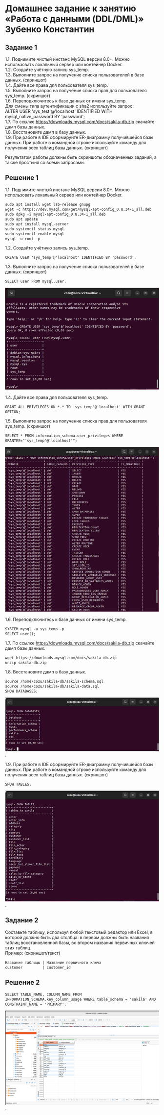 # Домашнее задание к занятию «Работа с данными (DDL/DML)» Зубенко Константин

## Задание 1

1.1. Поднимите чистый инстанс MySQL версии 8.0+. Можно использовать локальный сервер или контейнер Docker.  
1.2. Создайте учётную запись sys_temp.  
1.3. Выполните запрос на получение списка пользователей в базе данных. (скриншот)  
1.4. Дайте все права для пользователя sys_temp.  
1.5. Выполните запрос на получение списка прав для пользователя sys_temp. (скриншот)  
1.6. Переподключитесь к базе данных от имени sys_temp.  
Для смены типа аутентификации с sha2 используйте запрос:  
ALTER USER 'sys_test'@'localhost' IDENTIFIED WITH mysql_native_password BY 'password';  
1.7. По ссылке https://downloads.mysql.com/docs/sakila-db.zip скачайте дамп базы данных.  
1.8. Восстановите дамп в базу данных.  
1.9. При работе в IDE сформируйте ER-диаграмму получившейся базы данных. При работе в командной строке используйте команду для получения всех таблиц базы данных. (скриншот)

Результатом работы должны быть скриншоты обозначенных заданий, а также простыня со всеми запросами.

## Решение 1

1.1.	Поднимите чистый инстанс MySQL версии 8.0+. Можно использовать локальный сервер или контейнер Docker.
```
sudo apt install wget lsb-release gnupg
wget -c https://dev.mysql.com/get/mysql-apt-config_0.8.34-1_all.deb
sudo dpkg -i mysql-apt-config_0.8.34-1_all.deb
sudo apt update
sudo apt install mysql-server
sudo systemctl status mysql
sudo systemctl enable mysql
mysql -u root –p
```


1.2.	Создайте учётную запись sys_temp.
```
CREATE USER 'sys_temp'@'localhost' IDENTIFIED BY 'password';
```


1.3.	Выполните запрос на получение списка пользователей в базе данных. (скриншот)
```
SELECT user FROM mysql.user;
```
![](https://github.com/konstanin-zubenko/DDL-DML/blob/main/img/300.png)


1.4.	Дайте все права для пользователя sys_temp.
```
GRANT ALL PRIVILEGES ON *.* TO 'sys_temp'@'localhost' WITH GRANT OPTION;
```


1.5.	Выполните запрос на получение списка прав для пользователя sys_temp. (скриншот)
```
SELECT * FROM information_schema.user_privileges WHERE GRANTEE="'sys_temp'@'localhost'";
```
![](https://github.com/konstanin-zubenko/DDL-DML/blob/main/img/301.png) 



1.6.	Переподключитесь к базе данных от имени sys_temp.
```
SYSTEM mysql -u sys_temp -p
SELECT user();
```

 
1.7.	По ссылке https://downloads.mysql.com/docs/sakila-db.zip скачайте дамп базы данных.
```
wget https://downloads.mysql.com/docs/sakila-db.zip
unzip sakila-db.zip
```


1.8.	Восстановите дамп в базу данных.

```
source /home/cozu/sakila-db/sakila-schema.sql
source /home/cozu/sakila-db/sakila-data.sql
SHOW DATABASES;
```

 ![](https://github.com/konstanin-zubenko/DDL-DML/blob/main/img/303.png).


1.9. При работе в IDE сформируйте ER-диаграмму получившейся базы данных. При работе в командной строке используйте команду для получения всех таблиц базы данных. (скриншот)
```
SHOW TABLES;
```

![](https://github.com/konstanin-zubenko/DDL-DML/blob/main/img/304.png).
 
## Задание 2

Составьте таблицу, используя любой текстовый редактор или Excel, в которой должно быть два столбца: в первом должны быть названия таблиц восстановленной базы, во втором названия первичных ключей этих таблиц.  
Пример: (скриншот/текст)  
```
Название таблицы | Название первичного ключа
customer         | customer_id
```
## Решение 2

```
SELECT TABLE_NAME, COLUMN_NAME FROM INFORMATION_SCHEMA.key_column_usage WHERE table_schema = 'sakila' AND CONSTRAINT_NAME = 'PRIMARY';
```
![](https://github.com/konstanin-zubenko/DDL-DML/blob/main/img/306.png).
